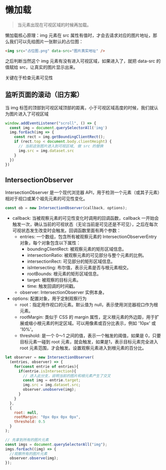 # 懒加载

> 当元素出现在可视区域的时候再加载。

懒加载核心原理：img 元素在 src 属性有值时，才会去请求对应的图片地址，那么我们可以先给图片一张默认的占位图：
```html
<img src="占位图.png" data-src="图片真实地址" />
```
之后判断当然这个 img 元素有没有进入可视区域，如果进入了，就把 data-src 的值赋给 src，让真实的图片显示出来。

关键在于检查元素可见性

## 监听页面的滚动（旧方案）

当 img 标签的顶部到可视区域顶部的距离，小于可视区域高度的时候，我们就认为图片进入了可视区域

```js
window.addEventListener("scroll", () => {
  const img = document.querySelectorAll('img')
  img.forEach(img => {
    const rect = img.getBoundingClientRect();
    if (rect.top < document.body.clientHeight) {
      // 当前这张图片进入到可视区域, 做 src 的替换
      img.src = img.dataset.src
    }
  })
})
```

## IntersectionObserver
IntersectionObserver 是一个现代浏览器 API，用于检测一个元素（或其子元素）相对于视口或某个祖先元素的可见性变化。
```js
const ob = new IntersectionObserver(callback, options);
```
- callback: 当被观察元素的可见性变化时调用的回调函数，callback 一开始会触发一次，确认当前的可视状态（无论当前是可见还是不可见），之后在每次可视状态发生改变时会触发。回调函数里面有两个参数：
  - entries: 一个数组，包含所有被观察元素的 IntersectionObserverEntry 对象，每个对象包含以下属性：
    - boundingClientRect: 被观察元素的矩形区域信息。
    - intersectionRatio: 被观察元素的可见部分与整个元素的比例。
    - intersectionRect: 可见部分的矩形区域信息。
    - isIntersecting: 布尔值，表示元素是否与根元素相交。
    - rootBounds: 根元素的矩形区域信息。
    - target: 被观察的目标元素。
    - time: 触发回调的时间戳。
  - observer: IntersectionObserver 实例本身。
- options: 配置对象，用于定制观察行为
  - root：指定用作视口的元素。默认值为 null，表示使用浏览器视口作为根元素。
  - rootMargin: 类似于 CSS 的 margin 属性，定义根元素的外边距，用于扩展或缩小根元素的判定区域。可以用像素或百分比表示，例如 '10px' 或 '10%'。
  - threshold: 是一个 0～1 之间的值，表示一个触发的阈值，如果是 0，只要目标元素一碰到 root 元素，就会触发，如果是1，表示目标元素完全进入 root 元素范围，才会触发。设置观察元素进入到根元素的百分比。

```js
let observer = new IntersectionObserver(
  (entries, observer) => {
    for(const entrie of entries){
      if(entrie.isIntersection){
        // 进入此分支，说明当前的图片和根元素产生了交叉
        const img = entrie.target;
        img.src = img.dataset.src;
        observer.unobserve(img);
      }
    }
  },
  {
    root: null,
    rootMargin: "0px 0px 0px 0px",
    threshold: 0.5
  }
);

// 先拿到所有的图片元素
const imgs = document.querySelectorAll("img");
imgs.forEach((img) => {
  //观察所有的图片元素
  observer.observe(img);
});
```

